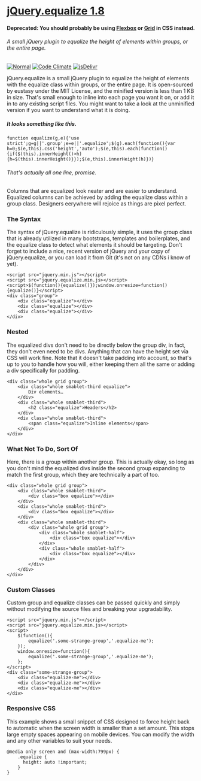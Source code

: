 # [jQuery.equalize 1.8](https://github.com/eustasy/jQuery.equalize)

#### Deprecated: You should probably be using [Flexbox](https://web.dev/learn/css/flexbox/) or [Grid](https://learncssgrid.com/) in CSS instead. 

###### *A small jQuery plugin to equalize the height of elements within groups, or the entire page.*

[![Normal](https://github.com/eustasy/jQuery.equalize/actions/workflows/normal.yml/badge.svg)](https://github.com/eustasy/jQuery.equalize/actions/workflows/normal.yml)
[![Code Climate](https://codeclimate.com/github/eustasy/jquery.equalize/badges/gpa.svg)](https://codeclimate.com/github/eustasy/jquery.equalize)
[![jsDelivr](https://data.jsdelivr.com/v1/package/gh/eustasy/jQuery.equalize/badge?style=rounded)](https://www.jsdelivr.com/package/gh/eustasy/jQuery.equalize)

jQuery.equalize is a small jQuery plugin to equalize the height of elements with the equalize class within groups, or the entire page. It is open-sourced by eustasy under the MIT License, and the minified version is less than 1 KB in size. That's small enough to inline into each page you want it on, or add it in to any existing script files. You might want to take a look at the unminified version if you want to understand what it is doing.

##### It looks something like this.
```
function equalize(g,e){'use strict';g=g||'.group';e=e||'.equalize';$(g).each(function(){var h=0;$(e,this).css('height','auto');$(e,this).each(function(){if($(this).innerHeight()>h){h=$(this).innerHeight()}});$(e,this).innerHeight(h)})}
```
###### That's actually all one line, promise.

Columns that are equalized look neater and are easier to understand. Equalized columns can be achieved by adding the equalize class within a group class. Designers eerywhere will rejoice as things are pixel perfect.

### The Syntax
The syntax of jQuery.equalize is ridiculously simple, it uses the group class that is already utilized in many bootstraps, templates and boilerplates, and the equalize class to detect what elements it should be targeting. Don't forget to include a nice, recent version of jQuery and your copy of jQuery.equalize, or you can load it from Git (it's not on any CDNs i know of yet).
```
<script src="jquery.min.js"></script>
<script src="jquery.equalize.min.js></script>
<script>$(function(){equalize()});window.onresize=function(){equalize()}</script>
<div class="group">
	<div class="equalize"></div>
	<div class="equalize"></div>
	<div class="equalize"></div>
</div>
```

### Nested
The equalized divs don't need to be directly below the group div, in fact, they don't even need to be divs. Anything that can have the height set via CSS will work fine. Note that it doesn't take padding into account, so that's up to you to handle how you will, either keeping them all the same or adding a div specifically for padding.
```
<div class="whole grid group">
	<div class="whole smablet-third equalize">
		Div elements…
	</div>
	<div class="whole smablet-third">
		<h2 class="equalize">Headers</h2>
	</div>
	<div class="whole smablet-third">
		<span class="equalize">Inline elements</span>
	</div>
</div>
```

### What Not To Do, Sort Of
Here, there is a group within another group. This is actually okay, so long as you don't mind the equalized divs inside the second group expanding to match the first group, which they are technically a part of too.
```
<div class="whole grid group">
	<div class="whole smablet-third">
		<div class="box equalize"></div>
	</div>
	<div class="whole smablet-third">
		<div class="box equalize"></div>
	</div>
	<div class="whole smablet-third">
		<div class="whole grid group">
			<div class="whole smablet-half">
				<div class="box equalize"></div>
			</div>
			<div class="whole smablet-half">
				<div class="box equalize"></div>
			</div>
		</div>
	</div>
</div>
```

### Custom Classes
Custom group and equalize classes can be passed quickly and simply without modifying the source files and breaking your upgradability.
```
<script src="jquery.min.js"></script>
<script src="jquery.equalize.min.js></script>
<script>
	$(function(){
		equalize('.some-strange-group','.equalize-me');
	});
	window.onresize=function(){
		equalize('.some-strange-group','.equalize-me');
	};
</script>
<div class="some-strange-group">
	<div class="equalize-me"></div>
	<div class="equalize-me"></div>
	<div class="equalize-me"></div>
</div>
```

### Responsive CSS
This example shows a small snippet of CSS designed to force height back to automatic when the screen width is smaller than a set amount. This stops large empty spaces appearing on mobile devices. You can modify the width and any other variables to suit your needs.
```
@media only screen and (max-width:799px) {
	.equalize {
	  height: auto !important;
	}
}
```
